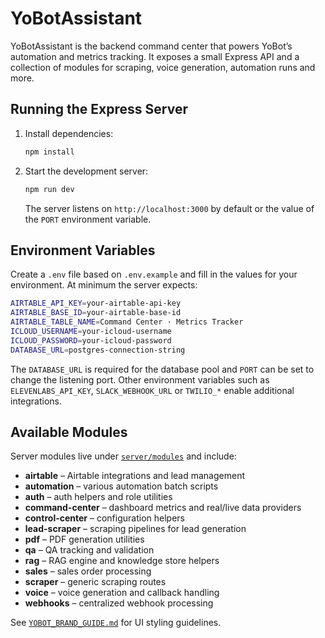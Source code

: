 # YoBotAssistant

YoBotAssistant is the backend command center that powers YoBot’s automation and metrics tracking. It exposes a small Express API and a collection of modules for scraping, voice generation, automation runs and more.

## Running the Express Server

1. Install dependencies:

   ```bash
   npm install
   ```

2. Start the development server:

   ```bash
   npm run dev
   ```

   The server listens on `http://localhost:3000` by default or the value of the `PORT` environment variable.

## Environment Variables

Create a `.env` file based on `.env.example` and fill in the values for your environment. At minimum the server expects:

```bash
AIRTABLE_API_KEY=your-airtable-api-key
AIRTABLE_BASE_ID=your-airtable-base-id
AIRTABLE_TABLE_NAME=Command Center · Metrics Tracker
ICLOUD_USERNAME=your-icloud-username
ICLOUD_PASSWORD=your-icloud-password
DATABASE_URL=postgres-connection-string
```

The `DATABASE_URL` is required for the database pool and `PORT` can be set to change the listening port. Other environment variables such as `ELEVENLABS_API_KEY`, `SLACK_WEBHOOK_URL` or `TWILIO_*` enable additional integrations.

## Available Modules

Server modules live under [`server/modules`](server/modules) and include:

- **airtable** – Airtable integrations and lead management
- **automation** – various automation batch scripts
- **auth** – auth helpers and role utilities
- **command-center** – dashboard metrics and real/live data providers
- **control-center** – configuration helpers
- **lead-scraper** – scraping pipelines for lead generation
- **pdf** – PDF generation utilities
- **qa** – QA tracking and validation
- **rag** – RAG engine and knowledge store helpers
- **sales** – sales order processing
- **scraper** – generic scraping routes
- **voice** – voice generation and callback handling
- **webhooks** – centralized webhook processing

See [`YOBOT_BRAND_GUIDE.md`](YOBOT_BRAND_GUIDE.md) for UI styling guidelines.
